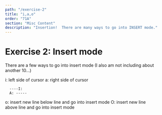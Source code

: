 ```yaml
---
path: "/exercise-2"
title: "i,a,o"
order: "71A"
section: "Misc Content"
description: "Insertion!  There are many ways to go into INSERT mode."
---
```


# Exercise 2: Insert mode
There are a few ways to go into insert mode (I also am not including about
another 10...)

i: left side of cursor
a: right side of cursor
```vim
  ----I: 
  A: -----           
```
o: insert new line below line and go into insert mode
O: insert new line above line and go into insert mode


